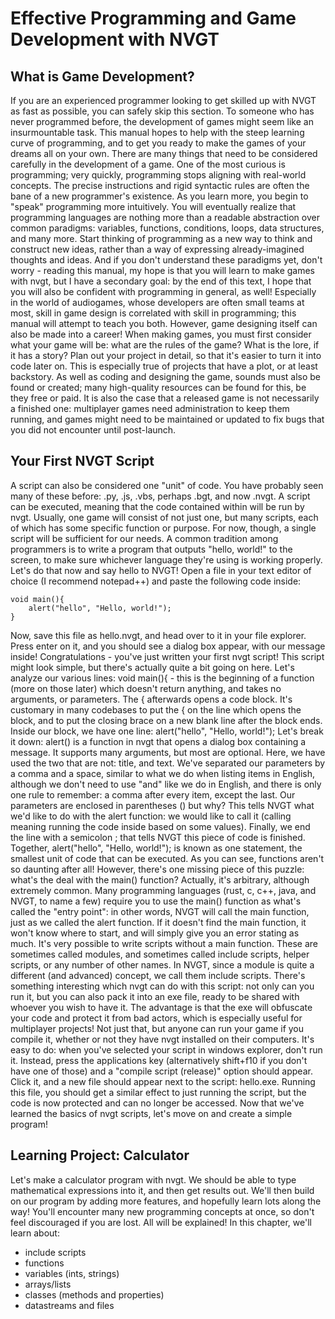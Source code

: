 # Effective Programming and Game Development with NVGT
## What is Game Development?
If you are an experienced programmer looking to get skilled up with NVGT as fast as possible, you can safely skip this section.
To someone who has never programmed before, the development of games might seem like an insurmountable task. This manual hopes to help with the steep learning curve of programming, and to get you ready to make the games of your dreams all on your own.
There are many things that need to be considered carefully in the development of a game. One of the most curious is programming; very quickly, programming stops aligning with real-world concepts. The precise instructions and rigid syntactic rules are often the bane of a new programmer's existence. As you learn more, you begin to "speak" programming more intuitively. You will eventually realize that programming languages are nothing more than a readable abstraction over common paradigms: variables, functions, conditions, loops, data structures, and many more. Start thinking of programming as a new way to think and construct new ideas, rather than a way of expressing already-imagined thoughts and ideas. And if you don't understand these paradigms yet, don't worry - reading this manual, my hope is that you will learn to make games with nvgt, but I have a secondary goal: by the end of this text, I hope that you will also be confident with programming in general, as well!
Especially in the world of audiogames, whose developers are often small teams at most, skill in game design is correlated with skill in programming; this manual will attempt to teach you both. However, game designing itself can also be made into a career!
When making games, you must first consider what your game will be: what are the rules of the game? What is the lore, if it has a story? Plan out your project in detail, so that it's easier to turn it into code later on. This is especially true of projects that have a plot, or at least backstory.
As well as coding and designing the game, sounds must also be found or created; many high-quality resources can be found for this, be they free or paid.
It is also the case that a released game is not necessarily a finished one: multiplayer games need administration to keep them running, and games might need to be maintained or updated to fix bugs that you did not encounter until post-launch.
## Your First NVGT Script
A script can also be considered one "unit" of code. You have probably seen many of these before: .py, .js, .vbs, perhaps .bgt, and now .nvgt. A script can be executed, meaning that the code contained within will be run by nvgt.
Usually, one game will consist of not just one, but many scripts, each of which has some specific function or purpose. For now, though, a single script will be sufficient for our needs.
A common tradition among programmers is to write a program that outputs "hello, world!" to the screen, to make sure whichever language they're using is working properly.
Let's do that now and say hello to NVGT!
Open a file in your text editor of choice (I recommend notepad++) and paste the following code inside:
```
void main(){
    alert("hello", "Hello, world!");
}
```
Now, save this file as hello.nvgt, and head over to it in your file explorer.
Press enter on it, and you should see a dialog box appear, with our message inside!
Congratulations - you've just written your first nvgt script!
This script might look simple, but there's actually quite a bit going on here. Let's analyze our various lines:
void main(){ - this is the beginning of a function (more on those later) which doesn't return anything, and takes no arguments, or parameters.
The { afterwards opens a code block. It's customary in many codebases to put the { on the line which opens the block, and to put the closing brace on a new blank line after the block ends.
Inside our block, we have one line: alert("hello", "Hello, world!");
Let's break it down:
alert() is a function in nvgt that opens a dialog box containing a message. It supports many arguments, but most are optional. Here, we have used the two that are not: title, and text.
We've separated our parameters by a comma and a space, similar to what we do when listing items in English, although we don't need to use "and" like we do in English, and there is only one rule to remember: a comma after every item, except the last.
Our parameters are enclosed in parentheses () but why? This tells NVGT what we'd like to do with the alert function: we would like to call it (calling meaning running the code inside based on some values). Finally, we end the line with a semicolon ; that tells NVGT this piece of code is finished.
Together, alert("hello", "Hello, world!"); is known as one statement, the smallest unit of code that can be executed.
As you can see, functions aren't so daunting after all!
However, there's one missing piece of this puzzle: what's the deal with the main() function?
Actually, it's arbitrary, although extremely common. Many programming languages (rust, c, c++, java, and NVGT, to name a few) require you to use the main() function as what's called the "entry point": in other words, NVGT will call the main function, just as we called the alert function. If it doesn't find the main function, it won't know where to start, and will simply give you an error stating as much.
It's very possible to write scripts without a main function. These are sometimes called modules, and sometimes called include scripts, helper scripts, or any number of other names. In NVGT, since a module is quite a different (and advanced) concept, we call them include scripts.
There's something interesting which nvgt can do with this script: not only can you run it, but you can also pack it into an exe file, ready to be shared with whoever you wish to have it. The advantage is that the exe will obfuscate your code and protect it from bad actors, which is especially useful for multiplayer projects!
Not just that, but anyone can run your game if you compile it, whether or not they have nvgt installed on their computers.
It's easy to do: when you've selected your script in windows explorer, don't run it. Instead, press the applications key (alternatively shift+f10 if you don't have one of those) and a "compile script (release)" option should appear.
Click it, and a new file should appear next to the script: hello.exe.
Running this file, you should get a similar effect to just running the script, but the code is now protected and can no longer be accessed.
Now that we've learned the basics of nvgt scripts, let's move on and create a simple program!
## Learning Project: Calculator
Let's make a calculator program with nvgt. We should be able to type mathematical expressions into it, and then get results out. We'll then build on our program by adding more features, and hopefully learn lots along the way! You'll encounter many new programming concepts at once, so don't feel discouraged if you are lost. All will be explained!
In this chapter, we'll learn about:
* include scripts
* functions
* variables (ints, strings)
* arrays/lists
* classes (methods and properties)
* datastreams and files
